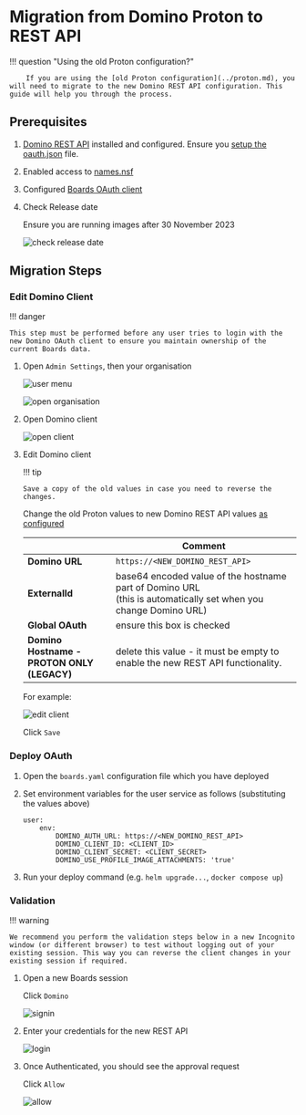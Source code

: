 # Migration from Domino Proton to REST API

!!! question "Using the old Proton configuration?"

        If you are using the [old Proton configuration](../proton.md), you will need to migrate to the new Domino REST API configuration. This guide will help you through the process.

## Prerequisites

1. [Domino REST API](https://opensource.hcltechsw.com/Domino-rest-api/tutorial/installconfig/index.html) installed and configured. Ensure you [setup the oauth.json](https://opensource.hcltechsw.com/Domino-rest-api/howto/VoltMX/configuring-keep-idplite-with-identity-service.html?h=oauth.json#set-up-domino-rest-api) file.
1. Enabled access to [names.nsf](https://opensource.hcltechsw.com/Domino-rest-api/howto/database/excludeddb.html?h=names.#procedure)
1. Configured [Boards OAuth client](../index.md)
1. Check Release date

    Ensure you are running images after 30 November 2023

    ![check release date](./release.png)

## Migration Steps

### Edit Domino Client

!!! danger

    This step must be performed before any user tries to login with the new Domino OAuth client to ensure you maintain ownership of the current Boards data.

1.  Open `Admin Settings`, then your organisation

    ![user menu](../../admin/img/settings.png)

    ![open organisation](./organisations.png)

1.  Open Domino client

    ![open client](./clients.png)

1.  Edit Domino client

    !!! tip

        Save a copy of the old values in case you need to reverse the changes.

    Change the old Proton values to new Domino REST API values [as configured](../oauth/index.md)

    |                                            | Comment                                                                                                           |
    | ------------------------------------------ | ----------------------------------------------------------------------------------------------------------------- |
    | **Domino URL**                             | `https://<NEW_DOMINO_REST_API>`                                                                                   |
    | **ExternalId**                             | base64 encoded value of the hostname part of Domino URL<br>(this is automatically set when you change Domino URL) |
    | **Global OAuth**                           | ensure this box is checked                                                                                        |
    | **Domino Hostname - PROTON ONLY (LEGACY)** | delete this value - it must be empty to enable the new REST API functionality.                                    |

    For example:

    ![edit client](./edit.png)

    Click `Save`

### Deploy OAuth

1.  Open the `boards.yaml` configuration file which you have deployed
1.  Set environment variables for the user service as follows (substituting the values above)

        user:
            env:
                DOMINO_AUTH_URL: https://<NEW_DOMINO_REST_API>
                DOMINO_CLIENT_ID: <CLIENT_ID>
                DOMINO_CLIENT_SECRET: <CLIENT_SECRET>
                DOMINO_USE_PROFILE_IMAGE_ATTACHMENTS: 'true'

1.  Run your deploy command (e.g. `helm upgrade...`, `docker compose up`)

### Validation

!!! warning

    We recommend you perform the validation steps below in a new Incognito window (or different browser) to test without logging out of your existing session. This way you can reverse the client changes in your existing session if required.

1.  Open a new Boards session

    Click `Domino`

    ![signin](./signin.png)

1.  Enter your credentials for the new REST API

    ![login](./login.png)

1.  Once Authenticated, you should see the approval request

    Click `Allow`

    ![allow](./allow.png)
